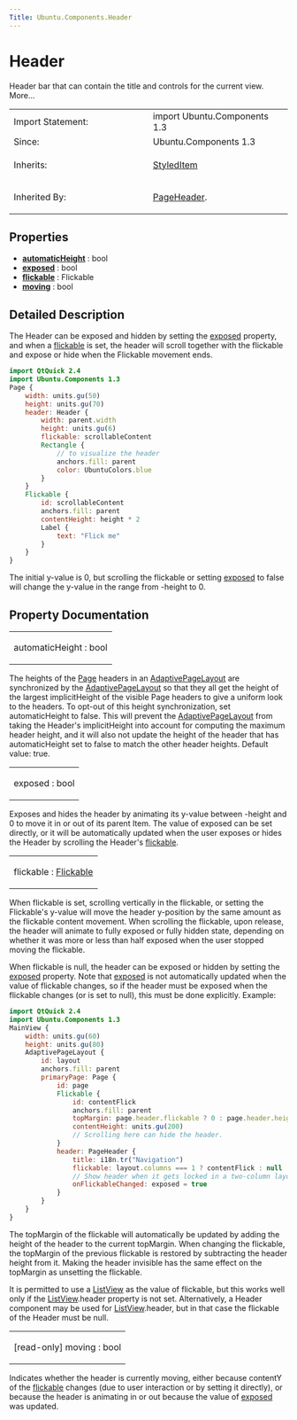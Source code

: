 ```yaml
---
Title: Ubuntu.Components.Header
---
```

        
Header
======

<span class="subtitle"></span>
Header bar that can contain the title and controls for the current view. More...

<table>
<colgroup>
<col width="50%" />
<col width="50%" />
</colgroup>
<tbody>
<tr class="odd">
<td>Import Statement:</td>
<td>import Ubuntu.Components 1.3</td>
</tr>
<tr class="even">
<td>Since:</td>
<td>Ubuntu.Components 1.3</td>
</tr>
<tr class="odd">
<td>Inherits:</td>
<td><p><a href="Ubuntu.Components.StyledItem.md">StyledItem</a></p></td>
</tr>
<tr class="even">
<td>Inherited By:</td>
<td><p><a href="Ubuntu.Components.PageHeader.md">PageHeader</a>.</p></td>
</tr>
</tbody>
</table>

<span id="properties"></span>
Properties
----------

-   ****[automaticHeight](#automaticHeight-prop)**** : bool
-   ****[exposed](#exposed-prop)**** : bool
-   ****[flickable](#flickable-prop)**** : Flickable
-   ****[moving](#moving-prop)**** : bool

<span id="details"></span>
Detailed Description
--------------------

The Header can be exposed and hidden by setting the [exposed](#exposed-prop) property, and when a [flickable](#flickable-prop) is set, the header will scroll together with the flickable and expose or hide when the Flickable movement ends.

``` qml
import QtQuick 2.4
import Ubuntu.Components 1.3
Page {
    width: units.gu(50)
    height: units.gu(70)
    header: Header {
        width: parent.width
        height: units.gu(6)
        flickable: scrollableContent
        Rectangle {
            // to visualize the header
            anchors.fill: parent
            color: UbuntuColors.blue
        }
    }
    Flickable {
        id: scrollableContent
        anchors.fill: parent
        contentHeight: height * 2
        Label {
            text: "Flick me"
        }
    }
}
```

The initial y-value is 0, but scrolling the flickable or setting [exposed](#exposed-prop) to false will change the y-value in the range from -height to 0.

Property Documentation
----------------------

<table>
<colgroup>
<col width="100%" />
</colgroup>
<tbody>
<tr class="odd">
<td><p><span id="automaticHeight-prop"></span><span class="name">automaticHeight</span> : <span class="type">bool</span></p></td>
</tr>
</tbody>
</table>

The heights of the [Page](../Ubuntu.Components.Page.md) headers in an [AdaptivePageLayout](../Ubuntu.Components.AdaptivePageLayout.md) are synchronized by the [AdaptivePageLayout](../Ubuntu.Components.AdaptivePageLayout.md) so that they all get the height of the largest implicitHeight of the visible Page headers to give a uniform look to the headers. To opt-out of this height synchronization, set automaticHeight to false. This will prevent the [AdaptivePageLayout](../Ubuntu.Components.AdaptivePageLayout.md) from taking the Header's implicitHeight into account for computing the maximum header height, and it will also not update the height of the header that has automaticHeight set to false to match the other header heights. Default value: true.

<table>
<colgroup>
<col width="100%" />
</colgroup>
<tbody>
<tr class="odd">
<td><p><span id="exposed-prop"></span><span class="name">exposed</span> : <span class="type">bool</span></p></td>
</tr>
</tbody>
</table>

Exposes and hides the header by animating its y-value between -height and 0 to move it in or out of its parent Item. The value of exposed can be set directly, or it will be automatically updated when the user exposes or hides the Header by scrolling the Header's [flickable](#flickable-prop).

<table>
<colgroup>
<col width="100%" />
</colgroup>
<tbody>
<tr class="odd">
<td><p><span id="flickable-prop"></span><span class="name">flickable</span> : <span class="type"><a href="QtQuick.Flickable.md">Flickable</a></span></p></td>
</tr>
</tbody>
</table>

When flickable is set, scrolling vertically in the flickable, or setting the Flickable's y-value will move the header y-position by the same amount as the flickable content movement. When scrolling the flickable, upon release, the header will animate to fully exposed or fully hidden state, depending on whether it was more or less than half exposed when the user stopped moving the flickable.

When flickable is null, the header can be exposed or hidden by setting the [exposed](#exposed-prop) property. Note that [exposed](#exposed-prop) is not automatically updated when the value of flickable changes, so if the header must be exposed when the flickable changes (or is set to null), this must be done explicitly. Example:

``` qml
import QtQuick 2.4
import Ubuntu.Components 1.3
MainView {
    width: units.gu(60)
    height: units.gu(80)
    AdaptivePageLayout {
        id: layout
        anchors.fill: parent
        primaryPage: Page {
            id: page
            Flickable {
                id: contentFlick
                anchors.fill: parent
                topMargin: page.header.flickable ? 0 : page.header.height
                contentHeight: units.gu(200)
                // Scrolling here can hide the header.
            }
            header: PageHeader {
                title: i18n.tr("Navigation")
                flickable: layout.columns === 1 ? contentFlick : null
                // Show header when it gets locked in a two-column layout:
                onFlickableChanged: exposed = true
            }
        }
    }
}
```

The topMargin of the flickable will automatically be updated by adding the height of the header to the current topMargin. When changing the flickable, the topMargin of the previous flickable is restored by subtracting the header height from it. Making the header invisible has the same effect on the topMargin as unsetting the flickable.

It is permitted to use a [ListView](../QtQuick.ListView.md) as the value of flickable, but this works well only if the [ListView](../QtQuick.ListView.md).header property is not set. Alternatively, a Header component may be used for [ListView](../QtQuick.ListView.md).header, but in that case the flickable of the Header must be null.

<table>
<colgroup>
<col width="100%" />
</colgroup>
<tbody>
<tr class="odd">
<td><p><span id="moving-prop"></span><span class="qmlreadonly">[read-only] </span><span class="name">moving</span> : <span class="type">bool</span></p></td>
</tr>
</tbody>
</table>

Indicates whether the header is currently moving, either because contentY of the [flickable](#flickable-prop) changes (due to user interaction or by setting it directly), or because the header is animating in or out because the value of [exposed](#exposed-prop) was updated.

